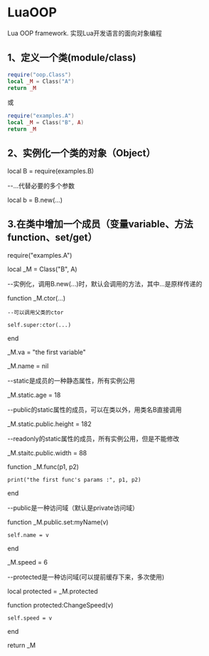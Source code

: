 # LuaOOP
Lua OOP framework.
实现Lua开发语言的面向对象编程

## 1、定义一个类(module/class)
```lua
require("oop.Class")
local _M = Class("A")
return _M
```
或
```lua
require("examples.A")
local _M = Class("B", A)
return _M
```
## 2、实例化一个类的对象（Object）

local B = require(examples.B)

--...代替必要的多个参数

local b = B.new(...)


## 3.在类中增加一个成员（变量variable、方法function、set/get）

require("examples.A")

local _M = Class("B", A)


--实例化，调用B.new(...)时，默认会调用的方法，其中...是原样传递的

function _M.ctor(...)

    --可以调用父类的ctor
    
    self.super:ctor(...)
    
end


_M.va = "the first variable"

_M.name = nil

--static是成员的一种静态属性，所有实例公用

_M.static.age = 18

--public的static属性的成员，可以在类以外，用类名B直接调用

_M.static.public.height = 182

--readonly的static属性的成员，所有实例公用，但是不能修改

_M.staitc.public.width = 88


function _M.func(p1, p2)

    print("the first func's params :", p1, p2)
    
end


--public是一种访问域（默认是private访问域）

function _M.public.set:myName(v)

    self.name = v
    
end


_M.speed = 6


--protected是一种访问域(可以提前缓存下来，多次使用)

local protected = _M.protected

function protected:ChangeSpeed(v)

    self.speed = v
    
end


return _M
